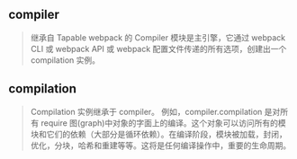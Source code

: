 ## compiler
> 继承自 Tapable
> webpack 的 Compiler 模块是主引擎，它通过 webpack CLI 或 webpack API 或 webpack 配置文件传递的所有选项，创建出一个 compilation 实例。

## compilation
> Compilation 实例继承于 compiler。
> 例如，compiler.compilation 是对所有 require 图(graph)中对象的字面上的编译。这个对象可以访问所有的模块和它们的依赖（大部分是循环依赖）。在编译阶段，模块被加载，封闭，优化，分块，哈希和重建等等。这将是任何编译操作中，重要的生命周期。